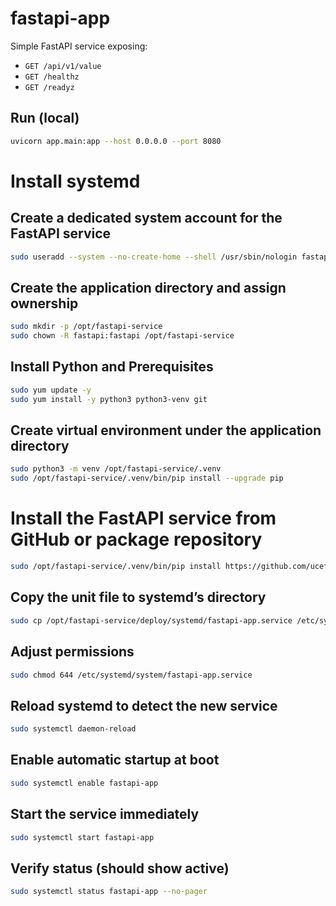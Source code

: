 # fastapi-app

Simple FastAPI service exposing:
- `GET /api/v1/value`
- `GET /healthz`
- `GET /readyz`


## Run (local)
```bash
uvicorn app.main:app --host 0.0.0.0 --port 8080
```

# Install systemd

## Create a dedicated system account for the FastAPI service
```bash
sudo useradd --system --no-create-home --shell /usr/sbin/nologin fastapi
```

## Create the application directory and assign ownership
```bash
sudo mkdir -p /opt/fastapi-service
sudo chown -R fastapi:fastapi /opt/fastapi-service
```

## Install Python and Prerequisites
```bash
sudo yum update -y
sudo yum install -y python3 python3-venv git
```

## Create virtual environment under the application directory
```bash
sudo python3 -m venv /opt/fastapi-service/.venv
sudo /opt/fastapi-service/.venv/bin/pip install --upgrade pip
```

# Install the FastAPI service from GitHub or package repository
```bash
sudo /opt/fastapi-service/.venv/bin/pip install https://github.com/ucef-h/fastapi/releases/download/v1.0.4/fastapi_service-1.0.4-py3-none-any.whl
``` 


## Copy the unit file to systemd’s directory
```bash
sudo cp /opt/fastapi-service/deploy/systemd/fastapi-app.service /etc/systemd/system/fastapi-app.service
``` 

## Adjust permissions
```bash
sudo chmod 644 /etc/systemd/system/fastapi-app.service
``` 

## Reload systemd to detect the new service
```bash
sudo systemctl daemon-reload
``` 

## Enable automatic startup at boot
```bash
sudo systemctl enable fastapi-app
``` 

## Start the service immediately
```bash
sudo systemctl start fastapi-app
``` 

## Verify status (should show active)
```bash
sudo systemctl status fastapi-app --no-pager
``` 
